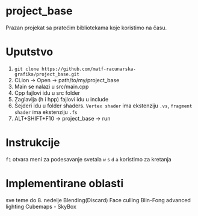 # project_base
Prazan projekat sa pratećim bibliotekama koje koristimo na času. 

# Uputstvo
1. `git clone https://github.com/matf-racunarska-grafika/project_base.git`
2. CLion -> Open -> path/to/my/project_base
3. Main se nalazi u src/main.cpp
4. Cpp fajlovi idu u src folder
5. Zaglavlja (h i hpp) fajlovi idu u include
6. Šejderi idu u folder shaders. `Vertex shader` ima ekstenziju `.vs`, `fragment shader` ima ekstenziju `.fs`
7. ALT+SHIFT+F10 -> project_base -> run

# Instrukcije
 `f1` otvara meni za podesavanje svetala
 `w` `s` `d` `a` koristimo za kretanja
 
# Implementirane oblasti
 sve teme do 8. nedelje
 Blending(Discard)
 Face culling
 Blin-Fong advanced lighting
 Cubemaps - SkyBox
